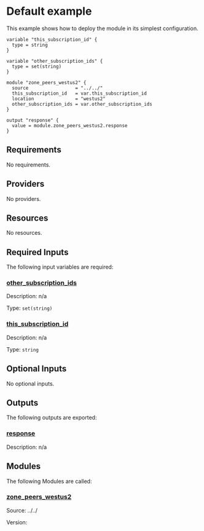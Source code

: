<!-- BEGIN_TF_DOCS -->
# Default example

This example shows how to deploy the module in its simplest configuration.

```hcl
variable "this_subscription_id" {
  type = string
}

variable "other_subscription_ids" {
  type = set(string)
}

module "zone_peers_westus2" {
  source                 = "../../"
  this_subscription_id   = var.this_subscription_id
  location               = "westus2"
  other_subscription_ids = var.other_subscription_ids
}

output "response" {
  value = module.zone_peers_westus2.response
}
```

<!-- markdownlint-disable MD033 -->
## Requirements

No requirements.

## Providers

No providers.

## Resources

No resources.

<!-- markdownlint-disable MD013 -->
## Required Inputs

The following input variables are required:

### <a name="input_other_subscription_ids"></a> [other\_subscription\_ids](#input\_other\_subscription\_ids)

Description: n/a

Type: `set(string)`

### <a name="input_this_subscription_id"></a> [this\_subscription\_id](#input\_this\_subscription\_id)

Description: n/a

Type: `string`

## Optional Inputs

No optional inputs.

## Outputs

The following outputs are exported:

### <a name="output_response"></a> [response](#output\_response)

Description: n/a

## Modules

The following Modules are called:

### <a name="module_zone_peers_westus2"></a> [zone\_peers\_westus2](#module\_zone\_peers\_westus2)

Source: ../../

Version:


<!-- END_TF_DOCS -->